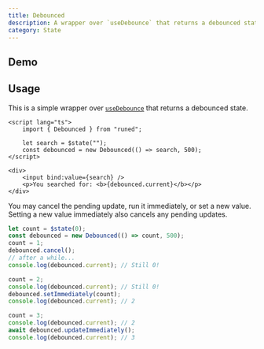 ```yaml
---
title: Debounced
description: A wrapper over `useDebounce` that returns a debounced state.
category: State
---
```


<script>
import Demo from '$lib/components/demos/debounced.svelte';
</script>

## Demo

<Demo />

## Usage

This is a simple wrapper over [`useDebounce`](https://runed.dev/docs/utilities/use-debounce) that
returns a debounced state.

```svelte
<script lang="ts">
	import { Debounced } from "runed";

	let search = $state("");
	const debounced = new Debounced(() => search, 500);
</script>

<div>
	<input bind:value={search} />
	<p>You searched for: <b>{debounced.current}</b></p>
</div>
```

You may cancel the pending update, run it immediately, or set a new value. Setting a new value
immediately also cancels any pending updates.

```ts
let count = $state(0);
const debounced = new Debounced(() => count, 500);
count = 1;
debounced.cancel();
// after a while...
console.log(debounced.current); // Still 0!

count = 2;
console.log(debounced.current); // Still 0!
debounced.setImmediately(count);
console.log(debounced.current); // 2

count = 3;
console.log(debounced.current); // 2
await debounced.updateImmediately();
console.log(debounced.current); // 3
```
